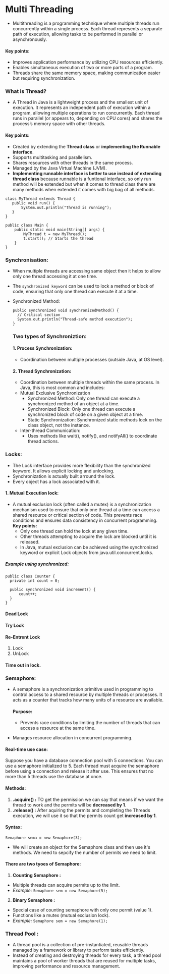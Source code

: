 # Multi Threading
- Multithreading is a programming technique where multiple threads run concurrently within a single process. Each thread represents a separate path of execution, allowing tasks to be performed in parallel or asynchronously.

 #### Key points:
 - Improves application performance by utilizing CPU resources efficiently.
 - Enables simultaneous execution of two or more parts of a program.
 - Threads share the same memory space, making communication easier but requiring synchronization.
   
### What is Thread?
- A Thread in Java is a lightweight process and the smallest unit of execution. It represents an independent path of execution within a program, allowing multiple operations to run concurrently. Each thread runs in parallel (or appears to, depending on CPU cores) and shares the process’s memory space with other threads.
  
 #### Key points:
 - Created by extending the **Thread class** or **implementing the Runnable interface**.
 - Supports multitasking and parallelism.
 - Shares resources with other threads in the same process.
 - Managed by the Java Virtual Machine (JVM).
 - **Implementing runnable interface is better to use instead of extending thread class** because runnable is a funtional interface, so only run method will be extended but     when it comes to thread class there are many methods when extended it comes with big bag of all methods.
   
  ```
  class MyThread extends Thread {
     public void run() {
         System.out.println("Thread is running");
     }
  } 

  public class Main {
      public static void main(String[] args) {
          MyThread t = new MyThread();
          t.start(); // Starts the thread
      }
  }
  ```

### Synchronisation:
- When multiple threads are accessing same object then it helps to allow only one thread accessing it at one time.
- The `synchronized keyword` can be used to lock a method or block of code, ensuring that only one thread can execute it at a time.
- Synchronized Method:
 
  ```
  public synchronized void synchronizedMethod() {
    // Critical section
    System.out.println("Thread-safe method execution");
  }

  ```
  ### Two types of Synchroniztion:
  #### 1. Process Synchronization:
  - Coordination between multiple processes (outside Java, at OS level).
  #### 2. Thread Synchronization:
  - Coordination between multiple threads within the same process. In Java, this is most common and includes:
  - Mutual Exclusive Synchronization
     - Synchronized Method:
        Only one thread can execute a synchronized method of an object at a time.
     - Synchronized Block:
        Only one thread can execute a synchronized block of code on a given object at a time.
     - Static Synchronization:
        Synchronized static methods lock on the class object, not the instance.
  - Inter-thread Communication:
    - Uses methods like wait(), notify(), and notifyAll() to coordinate thread actions.
    
### Locks:
- The Lock interface provides more flexibility than the synchronized keyword. It allows explicit locking and unlocking.
- Synchronization is actually built arround the lock.
- Every object has a lock associated with it.
 #### 1. Mutual Execution lock:
  - A mutual exclusion lock (often called a mutex) is a synchronization mechanism used to ensure that only one thread at a time can access a shared resource or critical section of code. This prevents race conditions and ensures data consistency in concurrent programming.<br>
  **Key points:**
    - Only one thread can hold the lock at any given time.
    - Other threads attempting to acquire the lock are blocked until it is released.
    - In Java, mutual exclusion can be achieved using the synchronized keyword or explicit Lock objects from java.util.concurrent.locks.
  ##### Example using synchronized:
  ```
public class Counter {
    private int count = 0;

    public synchronized void increment() {
        count++;
    }
}
  ```


#### Dead Lock
#### Try Lock
#### Re-Entrent Lock
1. Lock
2. UnLock

#### Time out in lock.

### Semaphore:
- A semaphore is a synchronization primitive used in programming to control access to a shared resource by multiple threads or processes. It acts as a counter that tracks how many units of a resource are available.

  #### Purpose:
  - Prevents race conditions by limiting the number of threads that can access a resource at the same time.
- Manages resource allocation in concurrent programming.
#### Real-time use case:
Suppose you have a database connection pool with 5 connections. You can use a semaphore initialized to 5. Each thread must acquire the semaphore before using a connection and release it after use. This ensures that no more than 5 threads use the database at once.

#### Methods: 
1. **.acquire() :**  TO get the permission we can say that means if we want the thread to work and the permits will be **decreased by 1**.
2. **.release() :** After aquiring the permits and completing the Threads execution, we will use it so that the permits count get **increased by 1**.

#### Syntax:
```
Semaphore sema = new Semaphore(3);
```
- We will create an object for the Semaphore class and then use it's methods. We need to sepcify the number of permits we need to limit.

#### There are two tyoes of Semaphore:
1. **Counting Semaphore :**
- Multiple threads can acquire permits up to the limit.
- *Example:* `Semaphore sem = new Semaphore(5);`

2. **Binary Semaphore :**
- Special case of counting semaphore with only one permit (value 1).
- Functions like a mutex (mutual exclusion lock).
- *Example:* `Semaphore sem = new Semaphore(1);`

### Thread Pool :
- A thread pool is a collection of pre-instantiated, reusable threads managed by a framework or library to perform tasks efficiently.
- Instead of creating and destroying threads for every task, a thread pool maintains a pool of worker threads that are reused for multiple tasks, improving performance and resource management.


